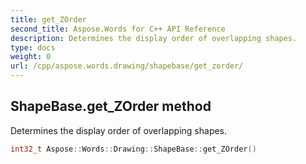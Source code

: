 ```yaml
---
title: get_ZOrder
second_title: Aspose.Words for C++ API Reference
description: Determines the display order of overlapping shapes. 
type: docs
weight: 0
url: /cpp/aspose.words.drawing/shapebase/get_zorder/
---
```

## ShapeBase.get_ZOrder method


Determines the display order of overlapping shapes.

```cpp
int32_t Aspose::Words::Drawing::ShapeBase::get_ZOrder()
```

